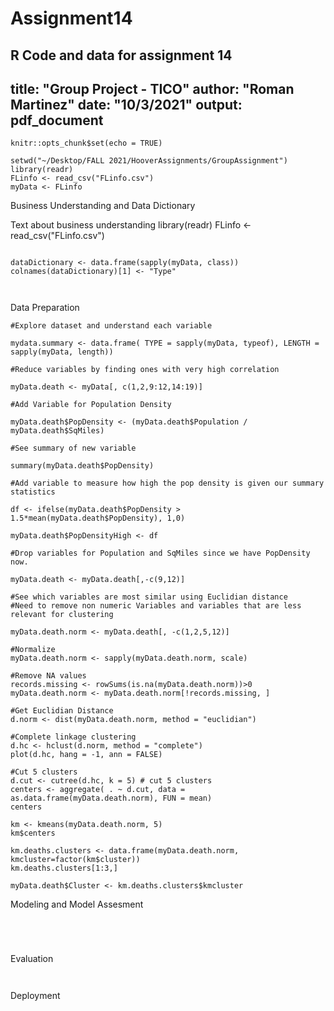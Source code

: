 # Assignment14
R Code and data for assignment 14
---
title: "Group Project - TICO"
author: "Roman Martinez"
date: "10/3/2021"
output: pdf_document
---

```{r setup, include=FALSE}
knitr::opts_chunk$set(echo = TRUE)
```



```{r}
setwd("~/Desktop/FALL 2021/HooverAssignments/GroupAssignment")
library(readr)
FLinfo <- read_csv("FLinfo.csv")
myData <- FLinfo
```

Business Understanding and Data Dictionary

Text about business understanding
library(readr)
FLinfo <- read_csv("FLinfo.csv")                                                                                                                                         
```{r}

dataDictionary <- data.frame(sapply(myData, class))
colnames(dataDictionary)[1] <- "Type"
  
  
```

Data Preparation

```{r}
#Explore dataset and understand each variable

mydata.summary <- data.frame( TYPE = sapply(myData, typeof), LENGTH = sapply(myData, length))

#Reduce variables by finding ones with very high correlation

myData.death <- myData[, c(1,2,9:12,14:19)]

#Add Variable for Population Density

myData.death$PopDensity <- (myData.death$Population / myData.death$SqMiles)

#See summary of new variable

summary(myData.death$PopDensity)

#Add variable to measure how high the pop density is given our summary statistics

df <- ifelse(myData.death$PopDensity > 1.5*mean(myData.death$PopDensity), 1,0)

myData.death$PopDensityHigh <- df

#Drop variables for Population and SqMiles since we have PopDensity now.

myData.death <- myData.death[,-c(9,12)]

#See which variables are most similar using Euclidian distance
#Need to remove non numeric Variables and variables that are less relevant for clustering

myData.death.norm <- myData.death[, -c(1,2,5,12)]

#Normalize
myData.death.norm <- sapply(myData.death.norm, scale)

#Remove NA values
records.missing <- rowSums(is.na(myData.death.norm))>0 
myData.death.norm <- myData.death.norm[!records.missing, ]

#Get Euclidian Distance
d.norm <- dist(myData.death.norm, method = "euclidian")

#Complete linkage clustering
d.hc <- hclust(d.norm, method = "complete")
plot(d.hc, hang = -1, ann = FALSE)

#Cut 5 clusters
d.cut <- cutree(d.hc, k = 5) # cut 5 clusters
centers <- aggregate( . ~ d.cut, data = as.data.frame(myData.death.norm), FUN = mean)
centers

km <- kmeans(myData.death.norm, 5)
km$centers

km.deaths.clusters <- data.frame(myData.death.norm, kmcluster=factor(km$cluster))
km.deaths.clusters[1:3,]

myData.death$Cluster <- km.deaths.clusters$kmcluster
```

Modeling and Model Assesment


```{r}




```

Evaluation

```{r}


```

Deployment

```
